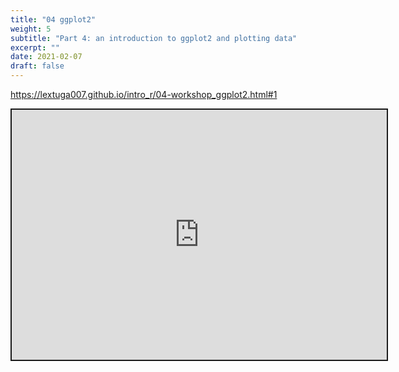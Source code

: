 ```yaml
---
title: "04 ggplot2"
weight: 5
subtitle: "Part 4: an introduction to ggplot2 and plotting data"
excerpt: ""
date: 2021-02-07
draft: false
---
```


https://lextuga007.github.io/intro_r/04-workshop_ggplot2.html#1

<iframe src="https://lextuga007.github.io/intro_r/04-workshop_ggplot2.html#1" width="600" height="400" style="border:2px solid currentColor;" loading="lazy" allowfullscreen></iframe> <script>fitvids('.shareagain', {players: 'iframe'});</script>
